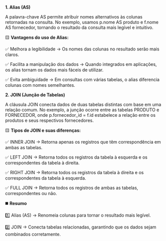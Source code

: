 **1. Alias (AS)**

A palavra-chave AS permite atribuir nomes alternativos às colunas retornadas na consulta. No exemplo, usamos p.nome AS produto e f.nome AS fornecedor, tornando o resultado da consulta mais legível e intuitivo.

🟨 **Vantagens do uso de Alias:**

✅ Melhora a legibilidade → Os nomes das colunas no resultado serão mais claros. 

✅ Facilita a manipulação dos dados → Quando integrados em aplicações, os alias tornam os dados mais fáceis de utilizar. 

✅ Evita ambiguidade → Em consultas com várias tabelas, o alias diferencia colunas com nomes semelhantes.

**2. JOIN (Junção de Tabelas)**

A cláusula JOIN conecta dados de duas tabelas distintas com base em uma relação comum. No exemplo, a junção ocorre entre as tabelas PRODUTO e FORNECEDOR, onde p.fornecedor_id = f.id estabelece a relação entre os produtos e seus respectivos fornecedores.

🟨 **Tipos de JOIN e suas diferenças:**

✅ INNER JOIN → Retorna apenas os registros que têm correspondência em ambas as tabelas. 

✅ LEFT JOIN → Retorna todos os registros da tabela à esquerda e os correspondentes da tabela à direita. 

✅ RIGHT JOIN → Retorna todos os registros da tabela à direita e os correspondentes da tabela à esquerda. 

✅ FULL JOIN → Retorna todos os registros de ambas as tabelas, correspondentes ou não.

◼️ **Resumo**

1️⃣ Alias (AS) → Renomeia colunas para tornar o resultado mais legível. 

2️⃣ JOIN → Conecta tabelas relacionadas, garantindo que os dados sejam combinados corretamente.

